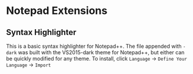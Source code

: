 # Notepad Extensions

## Syntax Highlighter
This is a basic syntax highlighter for Notepad++. The file appended with `-dark` was built with the VS2015-dark theme for Notepad++, but either can be quickly modified for any theme. To install, click `Language` -> `Define Your Language` -> `Import`
